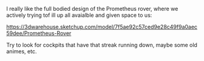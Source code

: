 I really like the full bodied design of the Prometheus rover, where we actively trying tof ill up all avaialble and given space to us:

https://3dwarehouse.sketchup.com/model/7f5ae92c57ced9e28c49f9a0aec59dee/Prometheus-Rover


Try to look for cockpits that have that streak running down, maybe some old animes, etc.


